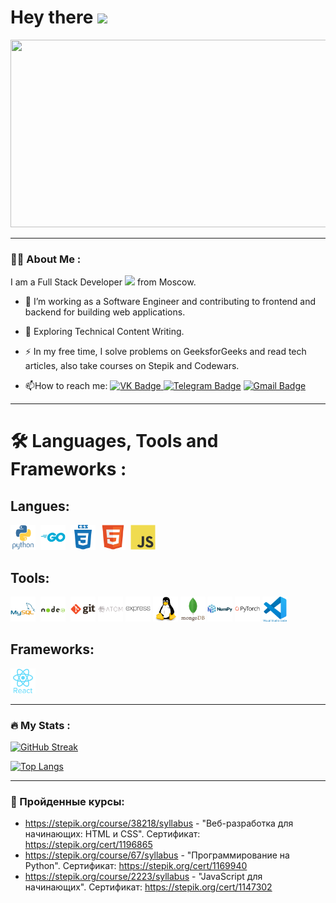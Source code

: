 <h1>
    Hey there
    <img src="https://media.giphy.com/media/hvRJCLFzcasrR4ia7z/giphy.gif" width="30px"/>
  </h1>
</div>
<div align="center" >
  <img src="https://media.giphy.com/media/dWesBcTLavkZuG35MI/giphy.gif" width="600" height="300"/>
</div>

---

### :man_technologist: About Me :
I am a Full Stack Developer <img src="https://media.giphy.com/media/WUlplcMpOCEmTGBtBW/giphy.gif" width="30"> from Moscow.
- :telescope: I’m working as a Software Engineer and contributing to frontend and backend for building web applications.

- :seedling: Exploring Technical Content Writing.

- :zap: In my free time, I solve problems on GeeksforGeeks and read tech articles, also take courses on Stepik and Codewars.

- :mailbox:How to reach me:     <a href="https://vk.com/c.tacuk" target="_blank">
      <img src="https://tica.pro/wp-content/uploads/2022/04/tica-vk.png" width="40" height="40"  alt="VK Badge"/>
    </a>
    [![Telegram Badge](https://img.shields.io/badge/-Telegram-blue?style=flat&logo=Telegram&logoColor=white)](https://t.me/Dok_ich) [![Gmail Badge](https://img.shields.io/badge/-Gmail-red?style=flat&logo=Gmail&logoColor=white)](mailto:yjrurubyu20015@gmail.com)
---

# :hammer_and_wrench: Languages, Tools and Frameworks :
<div>
  <h2>Langues:</h2>
  <img src="https://github.com/devicons/devicon/blob/master/icons/python/python-original-wordmark.svg" title="Python" alt="Python" width="40" height="40"/>&nbsp; 
  <img src="https://github.com/devicons/devicon/blob/master/icons/go/go-original-wordmark.svg" title="Go Lang" alt="Go Lang" width="40" height="40"/>&nbsp; 
  <img src="https://github.com/devicons/devicon/blob/master/icons/css3/css3-plain-wordmark.svg"  title="CSS3" alt="CSS" width="40" height="40"/>&nbsp;
  <img src="https://github.com/devicons/devicon/blob/master/icons/html5/html5-original.svg" title="HTML5" alt="HTML" width="40" height="40"/>&nbsp;
  <img src="https://github.com/devicons/devicon/blob/master/icons/javascript/javascript-original.svg" title="JavaScript" alt="JavaScript" width="40" height="40"/>&nbsp;
  <h2>Tools:</h2>
  <img src="https://github.com/devicons/devicon/blob/master/icons/mysql/mysql-original-wordmark.svg" title="MySQL"  alt="MySQL" width="40" height="40"/>&nbsp;
  <img src="https://github.com/devicons/devicon/blob/master/icons/nodejs/nodejs-original-wordmark.svg" title="NodeJS" alt="NodeJS" width="40" height="40"/>&nbsp;
  <img src="https://github.com/devicons/devicon/blob/master/icons/git/git-original-wordmark.svg" title="Git" **alt="Git" width="40" height="40"/>
  <img src="https://github.com/devicons/devicon/blob/master/icons/atom/atom-original-wordmark.svg" title="Atom" **alt="Atom" width="40" height="40"/>
  <img src="https://github.com/devicons/devicon/blob/master/icons/express/express-original-wordmark.svg" title="Express" **alt="Express" width="40" height="40"/>
  <img src="https://github.com/devicons/devicon/blob/master/icons/linux/linux-original.svg" title="Linux" alt="Linux" width="40" height="40"/>
  <img src="https://github.com/devicons/devicon/blob/master/icons/mongodb/mongodb-original-wordmark.svg" title="Mongo" **alt="Mongo" width="40" height="40"/>
  <img src="https://github.com/devicons/devicon/blob/master/icons/numpy/numpy-original-wordmark.svg" title="NumPy" **alt="NumPy" width="40" height="40"/>
  <img src="https://github.com/devicons/devicon/blob/master/icons/pytorch/pytorch-original-wordmark.svg" title="Torch" **alt="Torch" width="40" height="40"/>
  <img src="https://github.com/devicons/devicon/blob/master/icons/vscode/vscode-original-wordmark.svg" title="Vs" **alt="VS" width="40" height="40"/>
  <h2>Frameworks:</h2>
  <img src="https://github.com/devicons/devicon/blob/master/icons/react/react-original-wordmark.svg" title="React" alt="React" width="40" height="40"/>&nbsp;
</div>

---
### :fire: My Stats :
[![GitHub Streak](http://github-readme-streak-stats.herokuapp.com?user=D0K-ich&theme=dark&background=000000)](https://git.io/streak-stats)

[![Top Langs](https://github-readme-stats.vercel.app/api/top-langs/?username=D0K-ich&layout=compact&theme=vision-friendly-dark)](https://github.com/anuraghazra/github-readme-stats)

---



### 📖 Пройденные курсы:

- https://stepik.org/course/38218/syllabus - "Веб-разработка для начинающих: HTML и CSS". Сертификат: https://stepik.org/cert/1196865
- https://stepik.org/course/67/syllabus - "Программирование на Python". Сертификат: https://stepik.org/cert/1169940
- https://stepik.org/course/2223/syllabus - "JavaScript для начинающих". Сертификат: https://stepik.org/cert/1147302
